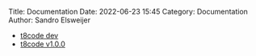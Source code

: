 Title: Documentation
Date: 2022-06-23 15:45
Category: Documentation
Author: Sandro Elsweijer

 - [t8code dev](../doc/dev/index.html)
 - [t8code v1.0.0](../doc/v1.0.0/index.html)
